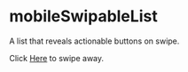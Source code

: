 mobileSwipableList
==================

A list that reveals actionable buttons on swipe.

Click [Here](http://nathansass.github.io/mobileSwipableList/) to swipe away.
